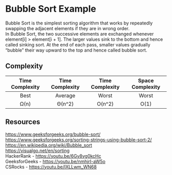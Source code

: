 ﻿# Bubble Sort Example

Bubble Sort is the simplest sorting algorithm that works by repeatedly swapping the adjacent elements if they are in wrong order.  
In Bubble Sort, the two successive elements are exchanged whenever element[i] > element[i + 1]. The larger values sink to the bottom and hence called sinking sort. At the end of each pass, smaller values gradually “bubble” their way upward to the top and hence called bubble sort.

## Complexity

|  Time Complexity 	| Time Complexity 	| Time Complexity 	| Space Complexity 	|
|:----------------:	|:---------------:	|:---------------:	|:----------------:	|
| Best             	| Average         	| Worst           	| Worst            	|
| Ω(n)             	| Θ(n^2)          	| O(n^2)          	| O(1)             	|

## Resources

https://www.geeksforgeeks.org/bubble-sort/  
https://www.geeksforgeeks.org/sorting-strings-using-bubble-sort-2/  
https://en.wikipedia.org/wiki/Bubble_sort  
https://visualgo.net/en/sorting  
HackerRank - https://youtu.be/6Gv8vg0kcHc  
GeeksforGeeks - https://youtu.be/nmhjrI-aW5o  
CSRocks - https://youtu.be/IXLLwm_WN68